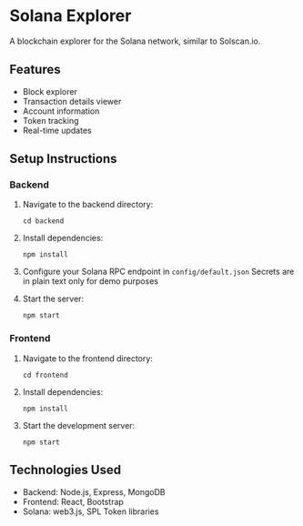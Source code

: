 # Solana Explorer

A blockchain explorer for the Solana network, similar to Solscan.io.

## Features

- Block explorer
- Transaction details viewer
- Account information
- Token tracking
- Real-time updates

## Setup Instructions

### Backend

1. Navigate to the backend directory:
   ```
   cd backend
   ```

2. Install dependencies:
   ```
   npm install
   ```

3. Configure your Solana RPC endpoint in `config/default.json`
   Secrets are in plain text only for demo purposes

4. Start the server:
   ```
   npm start
   ```

### Frontend

1. Navigate to the frontend directory:
   ```
   cd frontend
   ```

2. Install dependencies:
   ```
   npm install
   ```

3. Start the development server:
   ```
   npm start
   ```

## Technologies Used

- Backend: Node.js, Express, MongoDB
- Frontend: React, Bootstrap
- Solana: web3.js, SPL Token libraries
